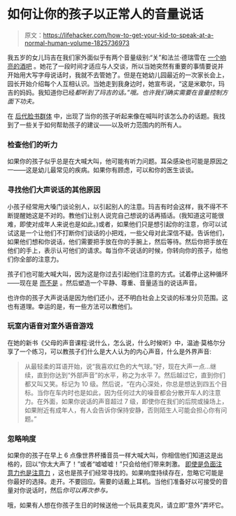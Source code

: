 # 如何让你的孩子以正常人的音量说话

> 原文：<https://lifehacker.com/how-to-get-your-kid-to-speak-at-a-normal-human-volume-1825736973>

我五岁的女儿玛吉在我们家外面似乎有两个音量级别:“关”和法兰·德瑞雪在 [一个响亮的酒吧](https://lifehacker.com/bartenders-should-shush-people-1825479385) 。她花了一段时间才适应与人交谈，所以当她突然有重要的事情要说并开始用大写字母说话时，我就不去管她了。但是在她幼儿园最近的一次家长会上，园长开始介绍每个人互相认识。当她走到我身边时，她宣布说，“这是米歇尔，玛吉的妈妈。我知道你已经*都听到了玛吉的话。”哦。也许我们确实需要在音量控制方面下功夫。*



在 [后代脸书群体](https://www.facebook.com/groups/2018785615043946/) 中，出现了当你的孩子听起来像在喊叫时该怎么办的话题。我找到了一些关于如何帮助孩子的建议——以及听力范围内的所有人。

### 检查他们的听力

如果你的孩子似乎总是在大喊大叫，他可能有听力问题。耳朵感染也可能是原因之一——这是幼儿最常见的疾病。如果你有顾虑，可以和你的医生谈谈。

### 寻找他们大声说话的其他原因

小孩子经常用大嗓门谈论别人，以引起别人的注意。玛吉有时会这样，我不得不不断提醒她这是不对的。教他们让别人说完自己想说的话再插话。(我知道这可能很难，即使对成年人来说也是如此。)或者，如果他们只是想引起你的注意，你可以试试这是一个让他们不打断你们谈话的小把戏，一些父母对此深信不疑。告诉他们，如果他们想和你说话，他们需要把手放在你的手腕上，然后等待。然后你把手放在他们的手上，表示认可他们的请求。每当你不说话的时候，你转向你的孩子，给他们你全部的注意力。

孩子们也可能大喊大叫，因为这是你过去引起他们注意的方式。试着停止这种循环——现在是 [而不是](https://www.wsj.com/articles/study-says-yelling-is-as-hurtful-as-hitting-1378336888?tesla=y) 。然后塑造一个平静、尊重、音量适当的说话声音。

也许你的孩子大声说话是因为他们还小，还不明白社会上交谈的标准分贝范围。这也有道理。幸运的是，有一些方法可以教他们。

### 玩室内语音对室外语音游戏

在她的新书《父母的声音课程:说什么，怎么说，什么时候听》中，温迪·莫格尔分享了一个练习，可以教孩子们什么是大人认为的内心声音，什么是外界声音:

> 从最轻柔的耳语开始，说“我喜欢红色的大气球。”好，现在大声一点...继续，直到你达到“外部声音”的水平，称之为水平 7。然后越过它，直到你们都又叫又笑。标记为 10 级。然后说，“在内心深处，你总是想达到四五个目标。当你在车内时也是如此，因为任何过大的噪音都会分散开车人的注意力。在外面，如果你说话的声音超过 7 级，即使你在我们的后院或操场上，如果附近有成年人，有人会告诉你保持安静，否则陌生人可能会担心你有问题。”

### 忽略响度

如果你的孩子在早上 6 点像世界杯播音员一样大喊大叫，你相信他们知道这是出格的，回以“你太大声了！”或者“嘘嘘嘘！”只会给他们带来刺激。 [即使是负面注意力也是注意力](https://offspring.lifehacker.com/when-do-you-ignore-your-kid-1797834001) ，这也是孩子们经常寻找的。如果响度持续存在，忽略它可能是你最好的选择。走开。不要回应。需要的话戴上耳机。当他们准备好以可接受的音量对你说话时，然后*你可以再次参与。*

哦，如果有人想在你孩子生日的时候送他一个玩具麦克风，请立即“意外”弄坏它。